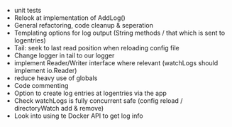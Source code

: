 * unit tests
* Relook at implementation of AddLog()
* General refactoring, code cleanup & seperation
* Templating options for log output (String methods / that which is sent to logentries)
* Tail: seek to last read position when reloading config file
* Change logger in tail to our logger
* implement Reader/Writer interface where relevant (watchLogs should implement io.Reader)
* reduce heavy use of globals
* Code commenting
* Option to create log entries at logentries via the app
* Check watchLogs is fully concurrent safe (config reload / directoryWatch add & remove)
* Look into using te Docker API to get log info